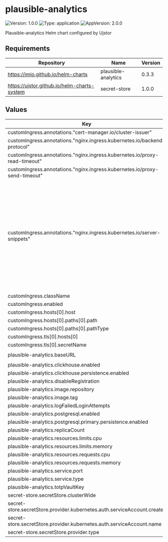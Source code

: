 # plausible-analytics

![Version: 1.0.0](https://img.shields.io/badge/Version-1.0.0-informational?style=flat-square) ![Type: application](https://img.shields.io/badge/Type-application-informational?style=flat-square) ![AppVersion: 2.0.0](https://img.shields.io/badge/AppVersion-2.0.0-informational?style=flat-square)

Plausible-analytics Helm chart configured by Ujstor

## Requirements

| Repository | Name | Version |
|------------|------|---------|
| https://imio.github.io/helm-charts | plausible-analytics | 0.3.3 |
| https://ujstor.github.io/helm-charts-system | secret-store | 1.0.0 |

## Values

| Key | Type | Default | Description |
|-----|------|---------|-------------|
| customIngress.annotations."cert-manager.io/cluster-issuer" | string | `"letsencrypt"` |  |
| customIngress.annotations."nginx.ingress.kubernetes.io/backend-protocol" | string | `"HTTP"` |  |
| customIngress.annotations."nginx.ingress.kubernetes.io/proxy-read-timeout" | string | `"3600"` |  |
| customIngress.annotations."nginx.ingress.kubernetes.io/proxy-send-timeout" | string | `"3600"` |  |
| customIngress.annotations."nginx.ingress.kubernetes.io/server-snippets" | string | `"location / {\n  proxy_set_header Upgrade $http_upgrade;\n  proxy_http_version 1.1;\n  proxy_set_header X-Forwarded-Host $http_host;\n  proxy_set_header X-Forwarded-Proto $scheme;\n  proxy_set_header X-Forwarded-For $remote_addr;\n  proxy_set_header Host $host;\n  proxy_set_header Connection \"upgrade\";\n  proxy_set_header X-Real-IP $remote_addr;\n  proxy_set_header X-Forwarded-For $proxy_add_x_forwarded_for;\n  proxy_set_header   Upgrade $http_upgrade;\n  proxy_cache_bypass $http_upgrade;\n}\n"` |  |
| customIngress.className | string | `"nginx"` |  |
| customIngress.enabled | bool | `false` |  |
| customIngress.hosts[0].host | string | `"plausible-analytics.local"` |  |
| customIngress.hosts[0].paths[0].path | string | `"/"` |  |
| customIngress.hosts[0].paths[0].pathType | string | `"Prefix"` |  |
| customIngress.tls[0].hosts[0] | string | `"plausible-analytics.local"` |  |
| customIngress.tls[0].secretName | string | `"plausible-analytics-tls"` |  |
| plausible-analytics.baseURL | string | `"http://plausible-analytics.local"` |  |
| plausible-analytics.clickhouse.enabled | bool | `true` |  |
| plausible-analytics.clickhouse.persistence.enabled | bool | `true` |  |
| plausible-analytics.disableRegistration | bool | `true` |  |
| plausible-analytics.image.repository | string | `"docker.io/plausible/analytics"` |  |
| plausible-analytics.image.tag | string | `"v2.0.0"` |  |
| plausible-analytics.logFailedLoginAttempts | bool | `true` |  |
| plausible-analytics.postgresql.enabled | bool | `true` |  |
| plausible-analytics.postgresql.primary.persistence.enabled | bool | `true` |  |
| plausible-analytics.replicaCount | int | `1` |  |
| plausible-analytics.resources.limits.cpu | string | `"500m"` |  |
| plausible-analytics.resources.limits.memory | string | `"512Mi"` |  |
| plausible-analytics.resources.requests.cpu | string | `"100m"` |  |
| plausible-analytics.resources.requests.memory | string | `"128Mi"` |  |
| plausible-analytics.service.port | int | `80` |  |
| plausible-analytics.service.type | string | `"ClusterIP"` |  |
| plausible-analytics.totpVaultKey | string | `""` |  |
| secret-store.secretStore.clusterWide | bool | `false` |  |
| secret-store.secretStore.provider.kubernetes.auth.serviceAccount.create | bool | `true` |  |
| secret-store.secretStore.provider.kubernetes.auth.serviceAccount.name | string | `"analytics-secret-store-sa"` |  |
| secret-store.secretStore.provider.type | string | `"kubernetes"` |  |

